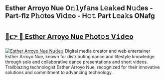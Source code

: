 ## Esther Arroyo Nue O𝚗𝚕yf𝚊ns L𝚎a𝚔ed N𝚞𝚍es - Part-flz P𝚑𝚘tos Vi𝚍𝚎o - H𝚘𝚝 Part L𝚎a𝚔s ONafg

# <h2><a href="http://kfcdekp.oniu.top/?m=Esther+Arroyo+Nue">🔗👉 🔴 Esther Arroyo Nue P𝚑ot𝚘𝚜 V𝚒d𝚎o</a></h2>

[![Esther Arroyo Nue Nu𝚍e𝚜](https://i.imgur.com/0qMVB7G.gif)](http://kfcdekp.oniu.top/?m=Esther+Arroyo+Nue)
Digital media creator and web entertainer Esther Arroyo Nue, known for distributing dance and lifestyle knowledge through solo and collaborative dance presentations and short videos. Trailblazing technologist Esther Arroyo Nue, recognized for their innovative solutions and commitment to advancing technology.  
